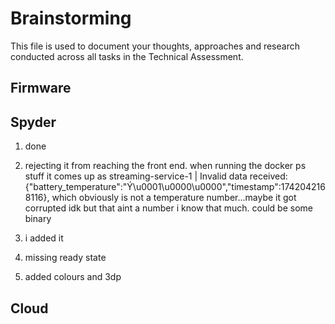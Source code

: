 # Brainstorming

This file is used to document your thoughts, approaches and research conducted across all tasks in the Technical Assessment.

## Firmware

## Spyder
1. done 
2. rejecting it from reaching the front end. when running the docker ps stuff it comes up as streaming-service-1  | Invalid data received: {"battery_temperature":"Ý\u0001\u0000\u0000","timestamp":1742042168116}, which obviously is not a temperature number...maybe it got corrupted idk but that aint a number i know that much. could be some binary

3. i added it 

4. missing ready state 

5. added colours and 3dp 



## Cloud